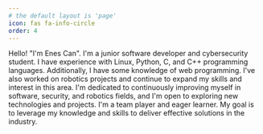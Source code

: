 ```yaml
---
# the default layout is 'page'
icon: fas fa-info-circle
order: 4
---
```


Hello! "I'm Enes Can". I'm a junior software developer and cybersecurity student. I have experience with Linux, Python, C, and C++ programming languages. Additionally, I have some knowledge of web programming. I've also worked on robotics projects and continue to expand my skills and interest in this area. I'm dedicated to continuously improving myself in software, security, and robotics fields, and I'm open to exploring new technologies and projects. I'm a team player and eager learner. My goal is to leverage my knowledge and skills to deliver effective solutions in the industry.
